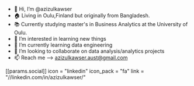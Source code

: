 - 👋 Hi, I’m @azizulkawser
- 🏠 Living in Oulu,Finland but originally from Bangladesh.
- 📚 Currently studying master's in Business Analytics at the University of Oulu.
- 👀 I’m interested in learning new things
- 🌱 I’m currently learning data engineering
- 💞️ I’m looking to collaborate on data analysis/analytics projects
- 📫 Reach me --> azizulkawser.aust@gmail.com

[[params.social]]
    icon = "linkedin"
    icon_pack = "fa"
    link = "//linkedin.com/in/azizulkawser/"

<!---
azizulkawser/azizulkawser is a ✨ special ✨ repository because its `README.md` (this file) appears on your GitHub profile.
You can click the Preview link to take a look at your changes.
--->
